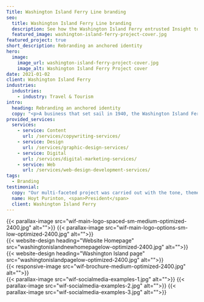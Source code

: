 ```yaml
---
Title: Washington Island Ferry Line branding
seo:
  title: Washington Island Ferry Line branding
  description: See how the Washington Island Ferry entrusted Insight to create a new brand that reflects their modern operations but also respects the history with the Island community.
  featured_image: washington-island-ferry-project-cover.jpg
featured_project: true
short_description: Rebranding an anchored identity
hero:
  image:
    image_url: washington-island-ferry-project-cover.jpg
    image_alt: Washington Island Ferry Project cover
date: 2021-01-02
client: Washington Island Ferry
industries:
  industries:
    - industry: Travel & Tourism
intro:
  heading: Rebranding an anchored identity
  copy: "<p>A business that set sail in 1940, the Washington Island Ferry has been a thriving and vital conduit to island life and tourism for decades. After years of promoting the island and its sole source of transportation under a well-established brand, the Washington Island Ferry crew entrusted Insight to create a new brand that reflects their modern operations but also respects their rich history with the Island community. A revamped logo, website, jingle and brochure—complemented by ongoing social media—launched right on the cusp of Washington Island’s busy season, providing fresh momentum for many successful voyages to come!</p>"
provided_services:
  services:
    - service: Content
      url: /services/copywriting-services/
    - service: Design
      url: /services/graphic-design-services/
    - service: Digital
      url: /services/digital-marketing-services/
    - service: Web
      url: /services/web-design-development-services/
tags:
  - Branding
testimonial:
  copy: "Our multi-faceted project was carried out with the tone, theme, vision and culture we wished to convey and taken to the next level. Our business has grown beyond our imagination because of what Insight has done for us."
  name: Hoyt Purinton, <span>President</span>
  client: Washington Island Ferry
---
```


<div class="wrapper-md">
<div class="flex-grid">
{{< parallax-image src="wif-main-logo-spaced-sm-medium-optimized-2400.jpg" alt="">}}
{{< parallax-image src="wif-main-logo-options-sm-low-optimized-2400.jpg" alt="">}}
</div>
<div class="flex-grid">
{{< website-design heading="Website Homepage" src="washingtonislandnewhomepagelow-optimized-2400.jpg" alt="">}}
</div>
<div class="flex-grid">
{{< website-design heading="Washington Island page" src="washingtonislandpagelow-optimized-2400.jpg" alt="">}}
</div>
<div class="flex-grid">
{{< responsive-image src="wif-brochure-medium-optimized-2400.jpg" alt="">}}
</div>
<div class="flex-grid">
{{< parallax-image src="wif-socialmedia-examples-1.jpg" alt="">}}
{{< parallax-image src="wif-socialmedia-examples-2.jpg" alt="">}}
{{< parallax-image src="wif-socialmedia-examples-3.jpg" alt="">}}
</div>
</div>
